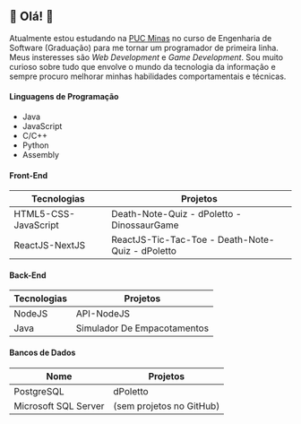 ## :star2: Olá! :star2:

Atualmente estou estudando na [PUC Minas](https://www.pucminas.br/main/Paginas/default.aspx) no curso de Engenharia de Software (Graduação) para me tornar um programador de primeira linha. Meus insteresses são _Web Development_ e _Game Development_. Sou muito curioso sobre tudo que envolve o mundo da tecnologia da informação e sempre procuro melhorar minhas habilidades comportamentais e técnicas.

#### Linguagens de Programação
- Java
- JavaScript
- C/C++
- Python
- Assembly

#### Front-End
Tecnologias | Projetos 
--|--
HTML5-CSS-JavaScript | Death-Note-Quiz - dPoletto - DinossaurGame
ReactJS-NextJS | ReactJS-Tic-Tac-Toe - Death-Note-Quiz - dPoletto

#### Back-End
Tecnologias | Projetos
--|--
NodeJS | API-NodeJS
Java | Simulador De Empacotamentos

#### Bancos de Dados
Nome | Projetos
--|--
PostgreSQL | dPoletto 
Microsoft SQL Server | (sem projetos no GitHub)

